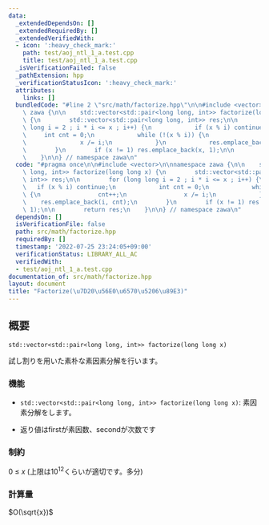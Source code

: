 ```yaml
---
data:
  _extendedDependsOn: []
  _extendedRequiredBy: []
  _extendedVerifiedWith:
  - icon: ':heavy_check_mark:'
    path: test/aoj_ntl_1_a.test.cpp
    title: test/aoj_ntl_1_a.test.cpp
  _isVerificationFailed: false
  _pathExtension: hpp
  _verificationStatusIcon: ':heavy_check_mark:'
  attributes:
    links: []
  bundledCode: "#line 2 \"src/math/factorize.hpp\"\n\n#include <vector>\n\nnamespace\
    \ zawa {\n\n    std::vector<std::pair<long long, int>> factorize(long long x)\
    \ {\n        std::vector<std::pair<long long, int>> res;\n\n        for (long\
    \ long i = 2 ; i * i <= x ; i++) {\n            if (x % i) continue;\n       \
    \     int cnt = 0;\n            while (!(x % i)) {\n                cnt++;\n \
    \               x /= i;\n            }\n            res.emplace_back(i, cnt);\n\
    \        }\n        if (x != 1) res.emplace_back(x, 1);\n\n        return res;\n\
    \    }\n\n} // namespace zawa\n"
  code: "#pragma once\n\n#include <vector>\n\nnamespace zawa {\n\n    std::vector<std::pair<long\
    \ long, int>> factorize(long long x) {\n        std::vector<std::pair<long long,\
    \ int>> res;\n\n        for (long long i = 2 ; i * i <= x ; i++) {\n         \
    \   if (x % i) continue;\n            int cnt = 0;\n            while (!(x % i))\
    \ {\n                cnt++;\n                x /= i;\n            }\n        \
    \    res.emplace_back(i, cnt);\n        }\n        if (x != 1) res.emplace_back(x,\
    \ 1);\n\n        return res;\n    }\n\n} // namespace zawa\n"
  dependsOn: []
  isVerificationFile: false
  path: src/math/factorize.hpp
  requiredBy: []
  timestamp: '2022-07-25 23:24:05+09:00'
  verificationStatus: LIBRARY_ALL_AC
  verifiedWith:
  - test/aoj_ntl_1_a.test.cpp
documentation_of: src/math/factorize.hpp
layout: document
title: "Factorize(\u7D20\u56E0\u6570\u5206\u89E3)"
---
```


## 概要
```
std::vector<std::pair<long long, int>> factorize(long long x)
```

試し割りを用いた素朴な素因素分解を行います。

### 機能
* `std::vector<std::pair<long long, int>> factorize(long long x)`: 素因素分解をします。

* 返り値はfirstが素因数、secondが次数です

### 制約
$0\ \le\ x$  (上限は$10^{12}$くらいが適切です。多分)

### 計算量
$O(\sqrt{x})$

